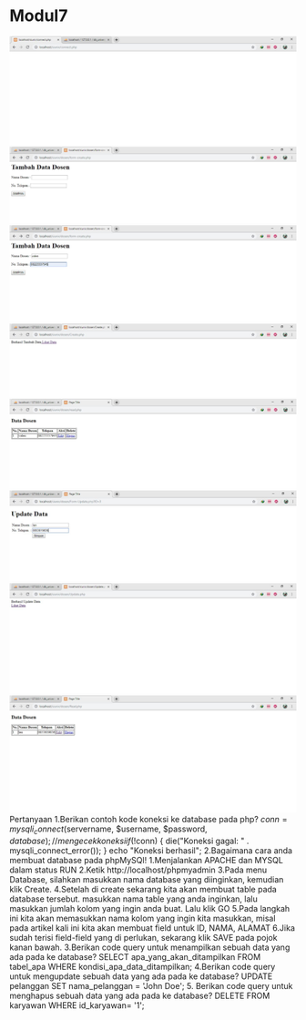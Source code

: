 # Modul7
![alt text](https://github.com/Valencia31/Modul7/blob/master/connect%207.JPG?raw=true)
![alt text](https://github.com/Valencia31/Modul7/blob/master/create%201.JPG?raw=true)
![alt text](https://github.com/Valencia31/Modul7/blob/master/create%202.JPG?raw=true)
![alt text](https://github.com/Valencia31/Modul7/blob/master/create%203.JPG?raw=true)
![alt text](https://github.com/Valencia31/Modul7/blob/master/create%204.JPG?raw=true)
![alt text](https://github.com/Valencia31/Modul7/blob/master/create%205.JPG?raw=true)
![alt text](https://github.com/Valencia31/Modul7/blob/master/create%206.JPG?raw=true)
![alt text](https://github.com/Valencia31/Modul7/blob/master/create%207.JPG?raw=true)
Pertanyaan
1.Berikan contoh kode koneksi ke database pada php?
$conn = mysqli_connect($servername, $username, $password, $database);
// mengecek koneksi
if (!$conn) {
    die("Koneksi gagal: " . mysqli_connect_error());
}
echo "Koneksi berhasil";
2.Bagaimana cara anda membuat database pada phpMySQl!
  1.Menjalankan APACHE dan MYSQL dalam status RUN
  2.Ketik http://localhost/phpmyadmin
  3.Pada menu Database, silahkan masukkan nama database yang diinginkan, kemudian klik Create. 
  4.Setelah di create sekarang kita akan membuat table pada database tersebut. masukkan nama table yang anda inginkan, lalu masukkan        jumlah kolom yang ingin anda buat. Lalu klik GO
  5.Pada langkah ini kita akan memasukkan nama kolom yang ingin kita masukkan, misal pada artikel kali ini kita akan membuat field untuk ID, NAMA, ALAMAT 
  6.Jika sudah terisi field-field yang di perlukan, sekarang klik SAVE pada pojok kanan bawah.
 3.Berikan code query untuk menampilkan sebuah data yang ada pada ke database?
    SELECT apa_yang_akan_ditampilkan FROM tabel_apa
    WHERE kondisi_apa_data_ditampilkan;
 4.Berikan code query untuk mengupdate sebuah data yang ada pada ke database?
    UPDATE pelanggan SET nama_pelanggan = 'John Doe';
 5. Berikan code query untuk menghapus sebuah data yang ada pada ke database?
    DELETE FROM karyawan
    WHERE id_karyawan= '1';
